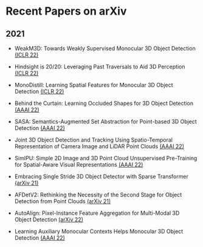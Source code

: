 # Recent Papers on arXiv

## 2021

- WeakM3D: Towards Weakly Supervised Monocular 3D Object Detection [(ICLR 22)](https://openreview.net/pdf?id=ahi2XSHpAUZ)

- Hindsight is 20/20: Leveraging Past Traversals to Aid 3D Perception [(ICLR 22)](https://openreview.net/pdf?id=qsZoGvFiJn1)

- MonoDistill: Learning Spatial Features for Monocular 3D Object Detection [(ICLR 22)](https://openreview.net/pdf?id=C54V-xTWfi)

- Behind the Curtain: Learning Occluded Shapes for 3D Object Detection [(AAAI 22)](https://arxiv.org/pdf/2112.02205.pdf)

- SASA: Semantics-Augmented Set Abstraction for Point-based 3D Object Detection [(AAAI 22)](https://arxiv.org/pdf/2201.01976.pdf)

- Joint 3D Object Detection and Tracking Using Spatio-Temporal Representation of Camera Image and LiDAR Point Clouds [(AAAI 22)](https://arxiv.org/pdf/2112.07116.pdf)

- SimIPU: Simple 2D Image and 3D Point Cloud Unsupervised Pre-Training for Spatial-Aware Visual Representations [(AAAI 22)](https://arxiv.org/pdf/2112.04680.pdf)

- Embracing Single Stride 3D Object Detector with Sparse Transformer [(arXiv 21)](https://arxiv.org/pdf/2112.06375.pdf)

- AFDetV2: Rethinking the Necessity of the Second Stage for Object Detection from Point Clouds [(arXiv 21)](https://arxiv.org/pdf/2112.09205.pdfs)

- AutoAlign: Pixel-Instance Feature Aggregation for Multi-Modal 3D Object Detection [(arXiv 22)](https://arxiv.org/pdf/2201.06493.pdf)

- Learning Auxiliary Monocular Contexts Helps Monocular 3D Object Detection [(AAAI 22)](https://arxiv.org/pdf/2112.04628.pdf)